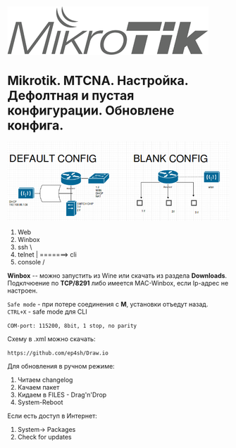 ![Mikrotik](../../img/Mik.png)

# Mikrotik. MTCNA. Настройка. Дефолтная и пустая конфигурации. Обновлене конфига.

![Mikrotik](Mik-conf.png)

1. Web
2. Winbox
3. ssh \
4. telnet | =======> cli
5. console /

**Winbox** -- можно запустить из Wine или скачать из раздела **Downloads**.  
Подклчюение по **TCP/8291** либо имеется MAC-Winbox, если Ip-адрес не настроен.  

```Safe mode``` - при потере соединения с **M**, установки отъедут назад.  
```CTRL+X``` - safe mode для CLI

```COM-port: 115200, 8bit, 1 stop, no parity```

Схему в .xml можно скачать:

```https://github.com/ep4sh/Draw.io```


Для обновления в ручном режиме:

1. Читаем changelog
2. Качаем пакет
3. Кидаем в FILES - Drag'n'Drop
4. System-Reboot

Если есть доступ в Интернет:  
1. System-> Packages
2. Check for updates
